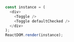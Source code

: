 <!--start-code-->

```js
const instance = (
  <div>
    <Toggle />
    <Toggle defaultChecked />
  </div>
);
ReactDOM.render(instance);
```

<!--end-code-->
